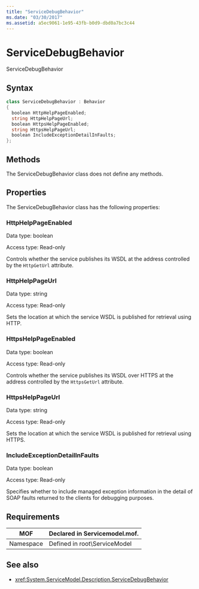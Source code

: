 ```yaml
---
title: "ServiceDebugBehavior"
ms.date: "03/30/2017"
ms.assetid: a5ec9061-1e95-43fb-b0d9-dbd0a7bc3c44
---
```

# ServiceDebugBehavior
ServiceDebugBehavior  
  
## Syntax  
  
```csharp
class ServiceDebugBehavior : Behavior  
{  
  boolean HttpHelpPageEnabled;  
  string HttpHelpPageUrl;  
  boolean HttpsHelpPageEnabled;  
  string HttpsHelpPageUrl;  
  boolean IncludeExceptionDetailInFaults;  
};  
```  
  
## Methods  
 The ServiceDebugBehavior class does not define any methods.  
  
## Properties  
 The ServiceDebugBehavior class has the following properties:  
  
### HttpHelpPageEnabled  
 Data type: boolean  
  
 Access type: Read-only  
  
 Controls whether the service publishes its WSDL at the address controlled by the `HttpGetUrl` attribute.  
  
### HttpHelpPageUrl  
 Data type: string  
  
 Access type: Read-only  
  
 Sets the location at which the service WSDL is published for retrieval using HTTP.  
  
### HttpsHelpPageEnabled  
 Data type: boolean  
  
 Access type: Read-only  
  
 Controls whether the service publishes its WSDL over HTTPS at the address controlled by the `HttpsGetUrl` attribute.  
  
### HttpsHelpPageUrl  
 Data type: string  
  
 Access type: Read-only  
  
 Sets the location at which the service WSDL is published for retrieval using HTTPS.  
  
### IncludeExceptionDetailInFaults  
 Data type: boolean  
  
 Access type: Read-only  
  
 Specifies whether to include managed exception information in the detail of SOAP faults returned to the clients for debugging purposes.  
  
## Requirements  
  
|MOF|Declared in Servicemodel.mof.|  
|---------|-----------------------------------|  
|Namespace|Defined in root\ServiceModel|  
  
## See also
- <xref:System.ServiceModel.Description.ServiceDebugBehavior>
